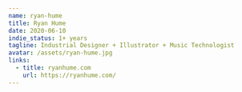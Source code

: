 ```yaml
---
name: ryan-hume
title: Ryan Hume
date: 2020-06-10
indie_status: 1+ years
tagline: Industrial Designer + Illustrator + Music Technologist
avatar: /assets/ryan-hume.jpg
links:
  - title: ryanhume.com
    url: https://ryanhume.com/
---
```

